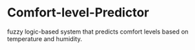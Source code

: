 # Comfort-level-Predictor
 fuzzy logic-based system that predicts comfort levels based on temperature and humidity.

